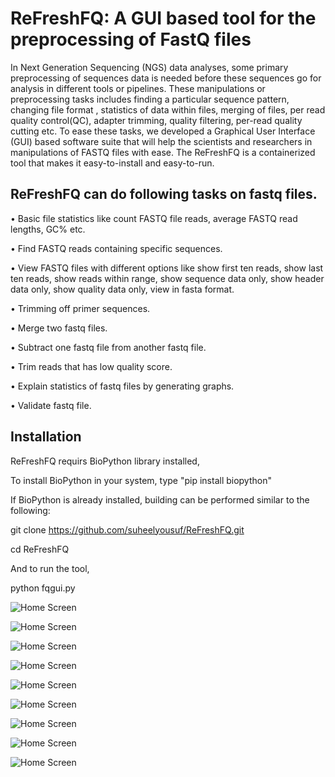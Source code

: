# ReFreshFQ: A GUI based tool for the preprocessing of FastQ files

In Next Generation Sequencing (NGS) data analyses, some primary preprocessing of sequences data is needed before these sequences go for analysis in different tools or pipelines. These manipulations or preprocessing tasks includes finding a particular sequence pattern, changing file format , statistics of data within files, merging of files, per read quality control(QC), adapter trimming, quality filtering, per-read quality cutting etc. To ease these tasks, we developed a Graphical User Interface (GUI) based software suite that will help the scientists and researchers in manipulations of FASTQ files with ease. The ReFreshFQ is a containerized tool that makes it easy-to-install and easy-to-run. 

## ReFreshFQ can do following tasks on fastq files.

•	Basic file statistics like count FASTQ file reads, average FASTQ read lengths, GC% etc.

•	Find FASTQ reads containing specific sequences.

•	View FASTQ files with different options like show first ten reads, show last ten reads, show reads within range, show sequence data only, show header data only, show quality data only, view in fasta format.

•	Trimming off primer sequences.

•	Merge two fastq files.

•	Subtract one fastq file from another fastq file.

•	Trim reads that has low quality score.

•	Explain statistics of fastq files by generating graphs. 

•	Validate fastq file.

## Installation

ReFreshFQ requirs BioPython library installed,

To install BioPython in your system, type "pip install biopython"

If BioPython is already installed, building can be performed similar to the following:

git clone https://github.com/suheelyousuf/ReFreshFQ.git

cd ReFreshFQ

And to run the tool,

python fqgui.py

![Home Screen](https://github.com/suheelyousuf/ReFreshFQ/blob/master/screens/Capture1.PNG)

![Home Screen](https://github.com/suheelyousuf/ReFreshFQ/blob/master/screens/Capture2.PNG)

![Home Screen](https://github.com/suheelyousuf/ReFreshFQ/blob/master/screens/Capture3.PNG)

![Home Screen](https://github.com/suheelyousuf/ReFreshFQ/blob/master/screens/Capture4.PNG)

![Home Screen](https://github.com/suheelyousuf/ReFreshFQ/blob/master/screens/Capture5.PNG)

![Home Screen](https://github.com/suheelyousuf/ReFreshFQ/blob/master/screens/Capture6.PNG)

![Home Screen](https://github.com/suheelyousuf/ReFreshFQ/blob/master/screens/Capture7.PNG)

![Home Screen](https://github.com/suheelyousuf/ReFreshFQ/blob/master/screens/Capture8.PNG)

![Home Screen](https://github.com/suheelyousuf/ReFreshFQ/blob/master/screens/Capture9.PNG)
